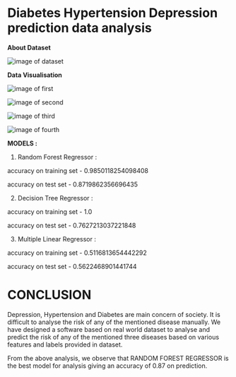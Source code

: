 # Diabetes Hypertension Depression prediction data analysis



**About Dataset**


![image of dataset](https://github.com/imakshit/Major-Project/blob/master/screen_shots/dhd_dataset.png)



**Data Visualisation**

![image of first](https://github.com/imakshit/Major-Project/blob/master/screen_shots/dhd_dv1.png)


![image of second](https://github.com/imakshit/Major-Project/blob/master/screen_shots/dhd_dv2.png)


![image of third](https://github.com/imakshit/Major-Project/blob/master/screen_shots/dhd_dv3.png)


![image of fourth](https://github.com/imakshit/Major-Project/blob/master/screen_shots/dhd_dv4.png)


**MODELS :**

1. Random Forest Regressor :
  
  accuracy on training set - 0.9850118254098408
  
  accuracy on test set - 0.8719862356696435


2. Decision Tree Regressor :
  
  accuracy on training set - 1.0

  accuracy on test set - 0.7627213037221848


3. Multiple Linear Regressor :

  accuracy on training set - 0.5116813654442292
  
  accuracy on test set - 0.5622468901441744
  
  
  
  
  # CONCLUSION
  
  
  Depression, Hypertension and Diabetes are main concern of society. It is difficult to analyse the risk of any of the mentioned         disease manually. We have designed a software based on real world dataset to analyse and predict the risk of any of the mentioned       three diseases based on various features and labels provided in dataset. 
  
  From the above analysis, we observe that RANDOM FOREST REGRESSOR is the best model for analysis giving an accuracy of 0.87 on           prediction.

